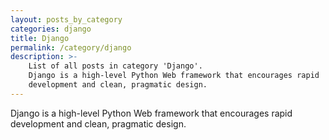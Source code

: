 ```yaml
---
layout: posts_by_category
categories: django
title: Django
permalink: /category/django
description: >-
    List of all posts in category 'Django'.
    Django is a high-level Python Web framework that encourages rapid
    development and clean, pragmatic design.
---
```

<p class="lead">
Django is a high-level Python Web framework that encourages rapid
development and clean, pragmatic design.
</p>

